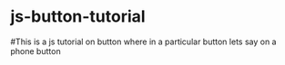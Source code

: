 # js-button-tutorial
#This is a js tutorial on button where in a particular button lets say on a phone button


